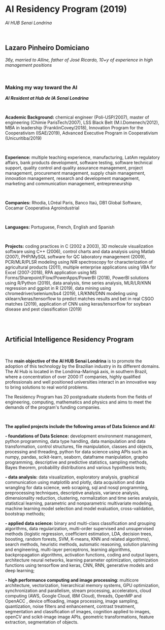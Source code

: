 # AI Residency Program (2019)

_AI HUB Senai Londrina_

<br>

## Lazaro Pinheiro Domiciano
_36y, married to Alline, father of José Ricardo, 10+y of experience in high management positions_

<br>

### Making my way toward the AI

**_AI Resident at Hub de IA Senai Londrina_**

<br> 

**Academic Background:** chemical engineer (Poli-USP/2007), master of engineering (Chimie ParisTech/2007), LSS Black Belt (M.I.Domenech/2012), MBA in leadership (FranklinCovey/2018), Innovation Program for the Cooperativism (ISAE/2019), Advanced Executive Program in Cooperativism (Unicuritiba/2019)

<br>


**Experience:** multiple teaching experience, manufacturing, LatAm regulatory affairs, bank products development, software testing, software technical support, quality control and quality assurance management, project management, procurement management, supply chain management, innovation management, research and development management, marketing and communication management, entrepreneurship

<br>


**Companies:** Rhodia, LOréal Paris, Banco Itaú, DB1 Global Software, Cocamar Cooperativa Agroindustrial

<br>


**Languages:** Portuguese, French, English and Spanish

<br>


**Projects:** coding practices in C (2002 a 2003), 3D molecule visualization software using C++ (2006), control charts and data analysis using Matlab (2007), PHP/MySQL software for QC laboratory management (2009), PCR/MLR/PLSR modeling using NIR spectroscopy for characterization of agricultural products (2011), multiple enterprise applications using VBA for Excel (2007-2018), RPA application using MS Forms/Sharepoint/Flow/PowerApps/PowerBI (2018), PowerBI solutions using R/Python (2019), data analysis, time series analysis, MLR/LR/KNN regression and ggplot in R (2019), data mining using chromedriver/selenium/bs4 (2019), LR/KNN/DNN modeling using sklearn/keras/tensorflow to predict matches results and bet in real CSGO matches (2019), application of CNN using keras/tensorflow for soybean disease and pest classification (2019)


<br>
<br>

## Artificial Intelligence Residency Program

<br> 

The **main objective of the AI HUB Senai Londrina** is to promote the adoption of this technology by the Brazilian industry in its different domains. The AI Hub is located in the Londrina-Maringá axis, in southern Brazil, where a concentration of over 2000 IT companies, highly qualified professionals and well positioned universities interact in an innovative way to bring solutions to real world problems.

The Residency Program has 20 postgraduate students from the fields of engineering, computing, mathematics and physics and aims to meet the demands of the program's funding companies.

<br> 

**The applied projects include the following areas of Data Science and AI:**

**- foundations of Data Science:** development environment management, python programming, data type handling, data manipulation and data transformation, control structures, file manipulation, classes and objects, processing and threading, python for data science using APIs such as numpy, pandas, scikit-learn, seaborn, dataframe manipulation, grapho programming, descriptive and predictive statistics, sampling methods, Bayes theorem, probability distributions and various hypothesis tests;

**- data analysis:** data visualization, exploratory analysis, graphical communication using matplotlib and plotly, data acquisition and data wrangling for data science, web scraping, sql and nosql programming, preprocessing techniques, descriptive analysis, variance analysis, dimensionality reduction, clustering, normalization and time series analysis, statistical learning, parametric and nonparametric multivariate modeling, machine learning model selection and model evaluation, cross-validation, bootstrap methods;

**- applied data science:** binary and multi-class classification and grouping algorithms, data regularization, multi-order supervised and unsupervised methods (logistic regression, coefficient estimation, LDA, decision trees, boosting, random forests, SVM, K-means, KNN and related algorithms), search methods, heuristic methods, automatic reasoning, solution planning and engineering, multi-layer perceptrons, learning algorithms, backpropagation algorithms, activation functions, coding and output layers, architecture neural networks, learning parameter optimization, optimization functions using tensorflow and keras, CNN, RNN, generative models and deep learning;

**- high performance computing and image processing:** multicore architecture, vectorization, hierarchical memory systems, GPU optimization, synchronization and parallelism, stream processing, accelerators, cloud computing (AWS, Google Cloud, IBM Cloud), threads, OpenMP and OpenACC , device offloading, image processing, image sampling, quantization, noise filters and enhancement, contrast treatment, segmentation and classification of images, cognition applied to images, openCV and scikit-image image APIs, geometric transformations, feature extraction, segmentation of objects.

